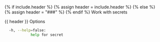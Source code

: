 {% if include.header %}
{% assign header = include.header %}
{% else %}
{% assign header = "###" %}
{% endif %}
Work with secrets

{{ header }} Options

```bash
  -h, --help=false:
            help for secret
```

